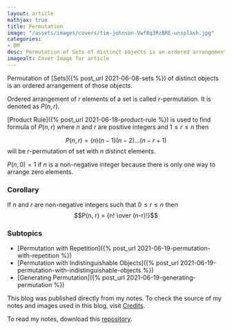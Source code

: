 ```yaml
---
layout: article
mathjax: true
title: Permutation
image: "/assets/images/covers/tim-johnson-Vwf8q3RzBRE-unsplash.jpg"
categories:
- DM
desc: Permutation of Sets of distinct objects is an ordered arrangement of those objects. 
imagealt: Cover Image for article
---
```


Permutation of [Sets]({% post_url 2021-06-08-sets %}) of distinct objects is an ordered arrangement of those objects.

Ordered arrangement of $r$ elements of a set is called $r$-permutation. It is denoted as $P(n, r)$.





















































































































































































































































































































































































































[Product Rule]({% post_url 2021-06-18-product-rule %}) is used to find formula of $P(n, r)$ where $n$ and $r$ are positive integers and $1 \le r \le n$ then




















































































































































































































































































































































































































$$P(n, r) = (n)(n-1)(n-2) \dots (n-r+1)$$ will be $r$-permutation of set with $n$ distinct elements.





















































































































































































































































































































































































































$P(n, 0)=1$ if $n$ is a non-negative integer because there is only one way to arrange zero elements.





















































































































































































































































































































































































































### Corollary
If $n$ and $r$ are non-negative integers such that $0 \le r \le n$ then $$P(n, r) = {n! \over (n-r)!}$$





















































































































































































































































































































































































































### Subtopics
- [Permutation with Repetition]({% post_url 2021-06-19-permutation-with-repetition %})
- [Permutation with Indistinguishable Objects]({% post_url 2021-06-19-permutation-with-indistinguishable-objects %})
- [Generating Permutation]({% post_url 2021-06-19-generating-permutation %})

This blog was published directly from my notes.
To check the source of my notes and images used in this blog, visit <a href="/credits.html" target="_blank">Credits</a>.

To read my notes, download this <a href="https://github.com/bovem/CS" target="blank">repository</a>.